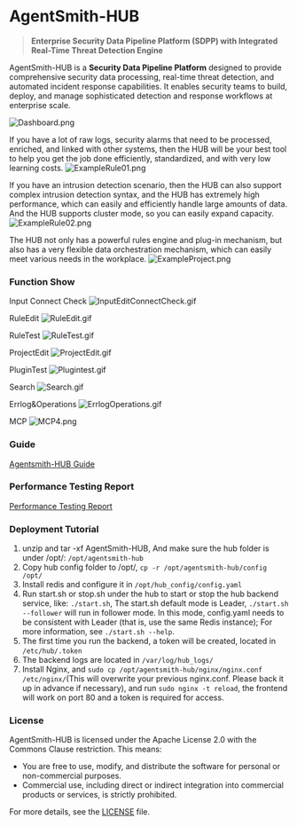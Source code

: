 # AgentSmith-HUB

> **Enterprise Security Data Pipeline Platform (SDPP) with Integrated Real-Time Threat Detection Engine**

AgentSmith-HUB is a **Security Data Pipeline Platform** designed to provide comprehensive security data processing, real-time threat detection, and automated incident response capabilities. It enables security teams to build, deploy, and manage sophisticated detection and response workflows at enterprise scale.

![Dashboard.png](docs/png/Dashboard.png)

If you have a lot of raw logs, security alarms that need to be processed, enriched, and linked with other systems, then the HUB will be your best tool to help you get the job done efficiently, standardized, and with very low learning costs.
![ExampleRule01.png](docs/png/ExampleRule01.png)

If you have an intrusion detection scenario, then the HUB can also support complex intrusion detection syntax, and the HUB has extremely high performance, which can easily and efficiently handle large amounts of data. And the HUB supports cluster mode, so you can easily expand capacity.
![ExampleRule02.png](docs/png/ExampleRule02.png)

The HUB not only has a powerful rules engine and plug-in mechanism, but also has a very flexible data orchestration mechanism, which can easily meet various needs in the workplace.
![ExampleProject.png](docs/png/ExampleProject.png)

### Function Show
Input Connect Check
![InputEditConnectCheck.gif](docs/GIF/InputEditConnectCheck.gif)

RuleEdit
![RuleEdit.gif](docs/GIF/RuleEdit.gif)

RuleTest
![RuleTest.gif](docs/GIF/RuleTest.gif)

ProjectEdit
![ProjectEdit.gif](docs/GIF/ProjectEdit.gif)

PluginTest
![Plugintest.gif](docs/GIF/Plugintest.gif)

Search
![Search.gif](docs/GIF/Search.gif)

Errlog&Operations
![ErrlogOperations.gif](docs/GIF/ErrlogOperations.gif)

MCP
![MCP4.png](docs/png/MCP4.png)



### Guide
[Agentsmith-HUB Guide](docs/agentsmith-hub-guide.md)



### Performance Testing Report
[Performance Testing Report](docs/performance-testing-report.md)



### Deployment Tutorial

1. unzip and tar -xf AgentSmith-HUB, And make sure the hub folder is under /opt/: `/opt/agentsmith-hub`
2. Copy hub config folder to /opt/, `cp -r /opt/agentsmith-hub/config /opt/`
3. Install redis and configure it in `/opt/hub_config/config.yaml`
4. Run start.sh or stop.sh under the hub to start or stop the hub backend service, like: `./start.sh`, The start.sh default mode is Leader, `./start.sh --follower` will run in follower mode. In this mode, config.yaml needs to be consistent with Leader (that is, use the same Redis instance); For more information, see `./start.sh --help`.
5. The first time you run the backend, a token will be created, located in `/etc/hub/.token`
6. The backend logs are located in `/var/log/hub_logs/`
7. Install Nginx, and `sudo cp /opt/agentsmith-hub/nginx/nginx.conf /etc/nginx/`(This will overwrite your previous nginx.conf. Please back it up in advance if necessary), and run `sudo nginx -t reload`, the frontend will work on port 80 and a token is required for access.



### License

AgentSmith-HUB is licensed under the Apache License 2.0 with the Commons Clause restriction. This means:

- You are free to use, modify, and distribute the software for personal or non-commercial purposes.
- Commercial use, including direct or indirect integration into commercial products or services, is strictly prohibited.

For more details, see the [LICENSE](./LICENSE) file.

